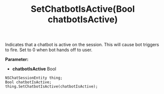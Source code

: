 ﻿---
uid: crmscript_ref_NSChatSessionEntity_SetChatbotIsActive
title: SetChatbotIsActive(Bool chatbotIsActive)
intellisense: NSChatSessionEntity.SetChatbotIsActive
keywords: NSChatSessionEntity, GetChatbotIsActive
so.topic: reference
---

Indicates that a chatbot is active on the session. This will cause bot triggers to fire. Set to 0 when bot hands off to user.

**Parameter:** 
 - **chatbotIsActive** Bool

```crmscript
NSChatSessionEntity thing;
Bool chatbotIsActive;
thing.SetChatbotIsActive(chatbotIsActive);
```

